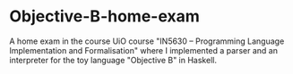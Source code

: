 # Objective-B-home-exam
A home exam in the course UiO course "IN5630 – Programming Language Implementation and Formalisation" where I implemented a parser and an interpreter for the toy language "Objective B" in Haskell.
